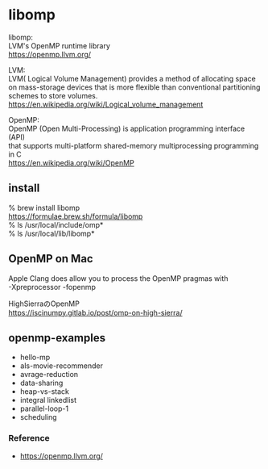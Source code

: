 libomp
===============

libomp: <br/>
LVM's OpenMP runtime library <br/>
https://openmp.llvm.org/ <br/>

LVM:  <br/>
LVM( Logical Volume Management)
 provides a method of allocating space on mass-storage devices that is more flexible than conventional partitioning schemes to store volumes. <br/>
https://en.wikipedia.org/wiki/Logical_volume_management

OpenMP: <br/>
OpenMP (Open Multi-Processing) is  application programming interface (API) <br/>
that supports multi-platform shared-memory multiprocessing programming in C <br/>
https://en.wikipedia.org/wiki/OpenMP <br/>


## install
% brew install libomp <br/>
https://formulae.brew.sh/formula/libomp <br/>
% ls /usr/local/include/omp*   <br/>
% ls /usr/local/lib/libomp*   <br/>


## OpenMP on Mac
 Apple Clang does allow you to process the OpenMP pragmas with <br/>
-Xpreprocessor -fopenmp   <br/>

HighSierraのOpenMP   <br/>
https://iscinumpy.gitlab.io/post/omp-on-high-sierra/   <br/>


## openmp-examples
- hello-mp
- als-movie-recommender
- avrage-reduction
- data-sharing
- heap-vs-stack
- integral
linkedlist
- parallel-loop-1
- scheduling


### Reference
- https://openmp.llvm.org/

